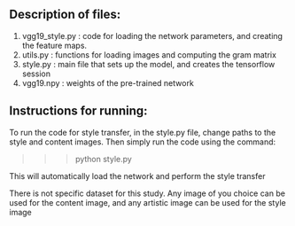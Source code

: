 ## Description of files:
1. vgg19_style.py : code for loading the network parameters, and creating the feature maps.
2. utils.py : functions for loading images and computing the gram matrix 
3. style.py : main file that sets up the model, and creates the tensorflow session
4. vgg19.npy :  weights of the pre-trained network

## Instructions for running:

To run the code for style transfer, in the style.py file, change paths to the style and content images. Then simply run the code using the command:

>>> python style.py

This will automatically load the network and perform the style transfer

There is not specific dataset for this study. Any image of you choice can be used for the content image, and any artistic image can be used for the style image